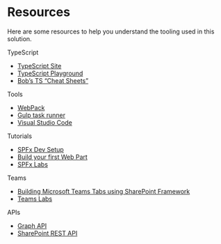 # Resources

Here are some resources to help you understand the tooling used in this solution.

TypeScript
* [TypeScript Site](http://bit.ly/SPF-TypeScript)
* [TypeScript Playground](http://bit.ly/TSPlayground)
* [Bob’s TS “Cheat Sheets”](http://bit.ly/LearnTypeScript)

Tools
* [WebPack](http://bit.ly/SPF-WebPack)
* [Gulp task runner](http://bit.ly/SPF-Gulp)
* [Visual Studio Code](http://bit.ly/SPF-VSCode)


Tutorials
* [SPFx	Dev Setup](http://bit.ly/SPFx-DevSetup)
* [Build your first Web Part](http://bit.ly/SPFx-FirstWP)
* [SPFx Labs](http://bit.ly/SPFx-Labs)

Teams
* [Building Microsoft Teams Tabs using SharePoint Framework](https://learn.microsoft.com/sharepoint/dev/spfx/integrate-with-teams-introduction)
* [Teams Labs](http://bit.ly/TeamsDevLabs)

APIs
* [Graph API](http://bit.ly/MSGraphAPI)
* [SharePoint REST API](http://bit.ly/MSSharePointAPI)

